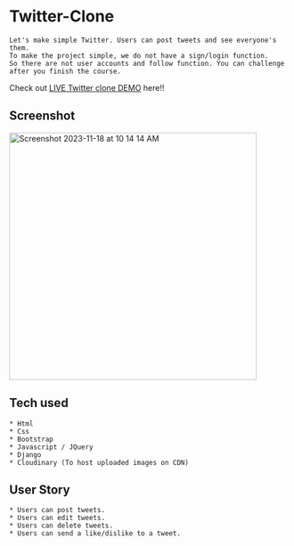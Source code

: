  # Twitter-Clone
```
Let's make simple Twitter. Users can post tweets and see everyone's them.
To make the project simple, we do not have a sign/login function.
So there are not user accounts and follow function. You can challenge after you finish the course.
```
Check out [LIVE Twitter clone DEMO]( https://twitter-clone--vignesh38.repl.co/) here!!

## Screenshot

<img width="444" alt="Screenshot 2023-11-18 at 10 14 14 AM" src="https://github.com/VigneshMarkandan/twitter-clone/assets/148413864/87dcf918-d4f4-445f-8f19-fcab9c46f782">


## Tech used
```
* Html
* Css
* Bootstrap
* Javascript / JQuery
* Django
* Cloudinary (To host uploaded images on CDN)
```
## User Story
```
* Users can post tweets.
* Users can edit tweets.
* Users can delete tweets.
* Users can send a like/dislike to a tweet.
```
